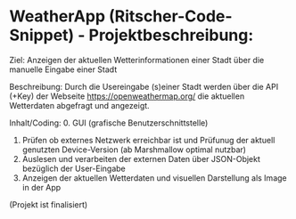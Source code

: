 # WeatherApp (Ritscher-Code-Snippet) - Projektbeschreibung:

Ziel: 
Anzeigen der aktuellen Wetterinformationen einer Stadt über die manuelle Eingabe einer Stadt

Beschreibung:
Durch die Usereingabe (s)einer Stadt werden über die API (+Key) der 
Webseite https://openweathermap.org/ die aktuellen Wetterdaten abgefragt und angezeigt.

Inhalt/Coding:
0. GUI (grafische Benutzerschnittstelle)
1. Prüfen ob externes Netzwerk erreichbar ist und Prüfunug der aktuell genutzten Device-Version (ab Marshmallow optimal nutzbar)
2. Auslesen und verarbeiten der externen Daten über JSON-Objekt bezüglich der User-Eingabe
3. Anzeigen der aktuellen Wetterdaten und visuellen Darstellung als Image in der App

(Projekt ist finalisiert)
